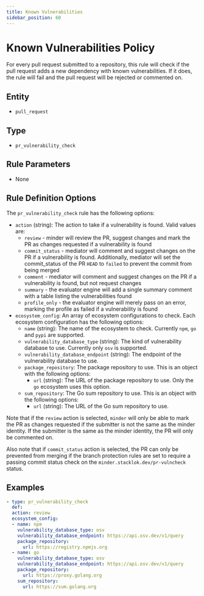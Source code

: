 ```yaml
---
title: Known Vulnerabilities
sidebar_position: 60
---
```


# Known Vulnerabilities Policy

For every pull request submitted to a repository, this rule will check if the pull request
adds a new dependency with known vulnerabilities. If it does, the rule will fail and the
pull request will be rejected or commented on.

## Entity
 - `pull_request`

## Type
 - `pr_vulnerability_check`

## Rule Parameters
 - None

## Rule Definition Options

The `pr_vulnerability_check` rule has the following options:

- `action` (string): The action to take if a vulnerability is found. Valid values are:
    - `review` - minder will review the PR, suggest changes and mark the PR as changes requested if a vulnerability is found
    - `commit_status` - mediator will comment and suggest changes on the PR if a vulnerability is found. Additionally, mediator
      will set the commit_status of the PR `HEAD` to `failed` to prevent the commit from being merged
    - `comment` - mediator will comment and suggest changes on the PR if a vulnerability is found, but not request changes
    - `summary` - the evaluator engine will add a single summary comment with a table listing the vulnerabilities found
    - `profile_only` - the evaluator engine will merely pass on an error, marking the profile as failed if a vulnerability is found
- `ecosystem_config`: An array of ecosystem configurations to check. Each ecosystem configuration has the following options:
    - `name` (string): The name of the ecosystem to check. Currently `npm`, `go` and `pypi` are supported.
    - `vulnerability_database_type` (string): The kind of vulnerability database to use. Currently only `osv` is supported.
    - `vulnerability_database_endpoint` (string): The endpoint of the vulnerability database to use.
    - `package_repository`: The package repository to use. This is an object with the following options:
        - `url` (string): The URL of the package repository to use. Only the `go` ecosystem uses this option.
    - `sum_repository`: The Go sum repository to use. This is an object with the following options:
        - `url` (string): The URL of the Go sum repository to use.
 
Note that if the `review` action is selected, `minder` will only be able to mark the PR as changes requested if the submitter
is not the same as the minder identity. If the submitter is the same as the
minder identity, the PR will only be commented on.

Also note that if `commit_status` action is selected, the PR can only be prevented from merging if the branch protection rules
are set to require a passing commit status check on the `minder.stacklok.dev/pr-vulncheck` status.

## Examples

```yaml
- type: pr_vulnerability_check
  def:
  action: review
  ecosystem_config:
  - name: npm
    vulnerability_database_type: osv
    vulnerability_database_endpoint: https://api.osv.dev/v1/query
    package_repository:
      url: https://registry.npmjs.org
  - name: go
    vulnerability_database_type: osv
    vulnerability_database_endpoint: https://api.osv.dev/v1/query
    package_repository:
      url: https://proxy.golang.org
    sum_repository:
      url: https://sum.golang.org
```